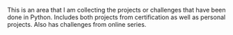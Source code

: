 This is an area that I am collecting the projects or challenges that have been done in Python.
Includes both projects from certification as well as personal projects.
Also has challenges from online series.
